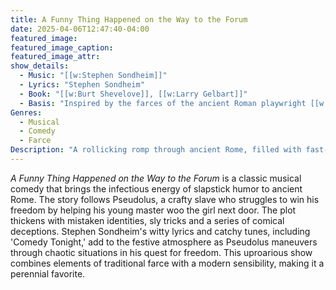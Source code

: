 ```yaml
---
title: A Funny Thing Happened on the Way to the Forum
date: 2025-04-06T12:47:40-04:00
featured_image:
featured_image_caption: 
featured_image_attr:
show_details: 
  - Music: "[[w:Stephen Sondheim]]"
  - Lyrics: "Stephen Sondheim"
  - Book: "[[w:Burt Shevelove]], [[w:Larry Gelbart]]"
  - Basis: "Inspired by the farces of the ancient Roman playwright [[w:Plautus]]"
Genres:
  - Musical
  - Comedy
  - Farce
Description: "A rollicking romp through ancient Rome, filled with fast-paced antics, clever schemes and uproarious misunderstandings."
---
```

*A Funny Thing Happened on the Way to the Forum* is a classic musical comedy that brings the infectious energy of slapstick humor to ancient Rome. The story follows Pseudolus, a crafty slave who struggles to win his freedom by helping his young master woo the girl next door. The plot thickens with mistaken identities, sly tricks and a series of comical deceptions. Stephen Sondheim's witty lyrics and catchy tunes, including 'Comedy Tonight,' add to the festive atmosphere as Pseudolus maneuvers through chaotic situations in his quest for freedom. This uproarious show combines elements of traditional farce with a modern sensibility, making it a perennial favorite.
